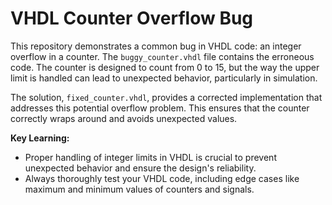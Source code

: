 # VHDL Counter Overflow Bug

This repository demonstrates a common bug in VHDL code: an integer overflow in a counter.  The `buggy_counter.vhdl` file contains the erroneous code. The counter is designed to count from 0 to 15, but the way the upper limit is handled can lead to unexpected behavior, particularly in simulation.

The solution, `fixed_counter.vhdl`, provides a corrected implementation that addresses this potential overflow problem. This ensures that the counter correctly wraps around and avoids unexpected values.

**Key Learning:**
* Proper handling of integer limits in VHDL is crucial to prevent unexpected behavior and ensure the design's reliability.
* Always thoroughly test your VHDL code, including edge cases like maximum and minimum values of counters and signals.